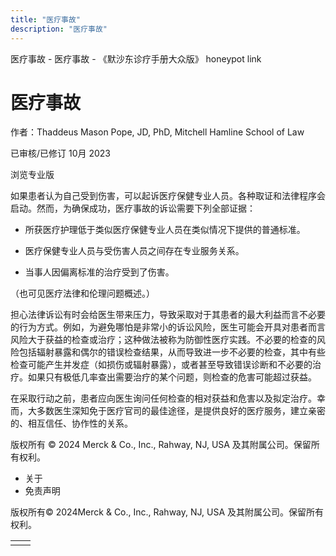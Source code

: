 ```yaml
---
title: "医疗事故"
description: "医疗事故"
---
```


﻿医疗事故 \- 医疗事故 \- 《默沙东诊疗手册大众版》 honeypot link

# 医疗事故

作者：Thaddeus Mason Pope, JD, PhD, Mitchell Hamline School of Law

已审核/已修订 10月 2023

浏览专业版

如果患者认为自己受到伤害，可以起诉医疗保健专业人员。各种取证和法律程序会启动。然而，为确保成功，医疗事故的诉讼需要下列全部证据：

- 所获医疗护理低于类似医疗保健专业人员在类似情况下提供的普通标准。

- 医疗保健专业人员与受伤害人员之间存在专业服务关系。

- 当事人因偏离标准的治疗受到了伤害。


（也可见医疗法律和伦理问题概述。）

担心法律诉讼有时会给医生带来压力，导致采取对于其患者的最大利益而言不必要的行为方式。例如，为避免哪怕是非常小的诉讼风险，医生可能会开具对患者而言风险大于获益的检查或治疗；这种做法被称为防御性医疗实践。不必要的检查的风险包括辐射暴露和偶尔的错误检查结果，从而导致进一步不必要的检查，其中有些检查可能产生并发症（如损伤或辐射暴露），或者甚至导致错误诊断和不必要的治疗。如果只有极低几率查出需要治疗的某个问题，则检查的危害可能超过获益。

在采取行动之前，患者应向医生询问任何检查的相对获益和危害以及拟定治疗。幸而，大多数医生深知免于医疗官司的最佳途径，是提供良好的医疗服务，建立亲密的、相互信任、协作性的关系。



版权所有 © 2024
Merck & Co., Inc., Rahway, NJ, USA 及其附属公司。保留所有权利。

- 关于
- 免责声明

版权所有© 2024Merck & Co., Inc., Rahway, NJ, USA 及其附属公司。保留所有权利。

|     |     |
| --- | --- |
|  |  |